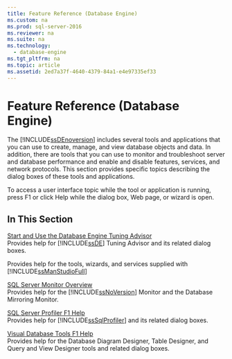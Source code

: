 ```yaml
---
title: Feature Reference (Database Engine)
ms.custom: na
ms.prod: sql-server-2016
ms.reviewer: na
ms.suite: na
ms.technology: 
  - database-engine
ms.tgt_pltfrm: na
ms.topic: article
ms.assetid: 2ed7a37f-4640-4379-84a1-e4e97335ef33
---
```

# Feature Reference (Database Engine)
  The [!INCLUDE[ssDEnoversion](../../Token\Other/ssDEnoversion_md.md)] includes several tools and applications that you can use to create, manage, and view database objects and data. In addition, there are tools that you can use to monitor and troubleshoot server and database performance and enable and disable features, services, and network protocols. This section provides specific topics describing the dialog boxes of these tools and applications.  
  
 To access a user interface topic while the tool or application is running, press F1 or click Help while the dialog box, Web page, or wizard is open.  
  
## In This Section  
 [Start and Use the Database Engine Tuning Advisor](../../Topics\TopicNameNotContainA/Start-and-Use-the-Database-Engine-Tuning-Advisor.md)  
 Provides help for [!INCLUDE[ssDE](../../Token\Other/ssDE_md.md)] Tuning Advisor and its related dialog boxes.  
  
 Provides help for the tools, wizards, and services supplied with [!INCLUDE[ssManStudioFull](../../Token\Other/ssManStudioFull_md.md)]  
  
 [SQL Server Monitor Overview](../../Topics\TopicNameNotContainA/SQL-Server-Monitor-Overview.md)  
 Provides help for the [!INCLUDE[ssNoVersion](../../Token\Other/ssNoVersion_md.md)] Monitor and the Database Mirroring Monitor.  
  
 [SQL Server Profiler F1 Help](../../Topics\TopicNameNotContainA/SQL-Server-Profiler-F1-Help.md)  
 Provides help for [!INCLUDE[ssSqlProfiler](../../Token\Other/ssSqlProfiler_md.md)] and its related dialog boxes.  
  
 [Visual Database Tools F1 Help](../Topic/Visual%20Database%20Tools%20F1%20Help.md)  
 Provides help for the Database Diagram Designer, Table Designer, and Query and View Designer tools and related dialog boxes.  
  
  